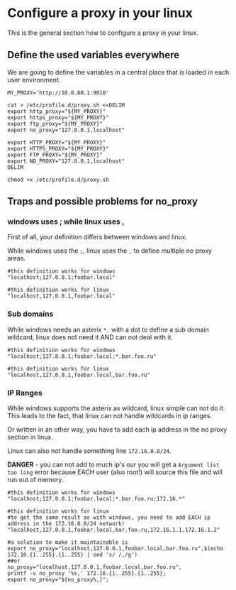 # Configure a proxy in your linux

This is the general section how to configure a proxy in your linux.

## Define the used variables everywhere

We are going to define the variables in a central place that is loaded in each user environment.

```
MY_PROXY='http://10.0.80.1:9010'

cat > /etc/profile.d/proxy.sh <<DELIM
export http_proxy="${MY_PROXY}"
export https_proxy="${MY_PROXY}"
export ftp_proxy="${MY_PROXY}"
export no_proxy="127.0.0.1,localhost"

export HTTP_PROXY="${MY_PROXY}"
export HTTPS_PROXY="${MY_PROXY}"
export FTP_PROXY="${MY_PROXY}"
export NO_PROXY="127.0.0.1,localhost"
DELIM

chmod +x /etc/profile.d/proxy.sh
```

## Traps and possible problems for no_proxy

### windows uses ; while linux uses ,

First of all, your definition differs between windows and linux.

While windows uses the `;`, linux uses the `,` to define multiple no proxy areas.

```
#this definition works for windows
"localhost;127.0.0.1;foobar.local"

#this definition works for linux
"localhost,127.0.0.1,foobar.local"
```

### Sub domains

While windows needs an asterix `*.` with a dot to define a sub domain wildcard, linux does not need it AND can not deal with it.

```
#this definition works for windows
"localhost;127.0.0.1;foobar.local;*.bar.foo.ru"

#this definition works for linux
"localhost,127.0.0.1,foobar.local,bar.foo.ru"
```

### IP Ranges

While windows supports the asterix as wildcard, linux simple can not do it. This leads to the fact, that linux can not handle wildcards in ip ranges.

Or written in an other way, you have to add each ip address in the no proxy section in linux.

Linux can also not handle something line `172.16.0.0/24`.

**DANGER** - you can not add to much ip's our you will get a `Argument list too long` error because EACH user (also root!) will source this file and will run out of memory.

```
#this definition works for windows
"localhost;127.0.0.1;foobar.local;*.bar.foo.ru;172.16.*"

#this definition works for linux
#to get the same result as with windows, you need to add EACH ip address in the 172.16.0.0/24 network!
"localhost,127.0.0.1,foobar.local,bar.foo.ru,172.16.1.1,172.16.1.2"

#a solution to make it maintainable is
export no_proxy="localhost,127.0.0.1,foobar.local,bar.foo.ru",$(echo 172.16.{1..255}.{1..255} | sed 's/ /,/g')
##or
no_proxy="localhost,127.0.0.1,foobar.local,bar.foo.ru",
printf -v no_proxy '%s,' 172.16.{1..255}.{1..255};
export no_proxy="${no_proxy%,}";
```
